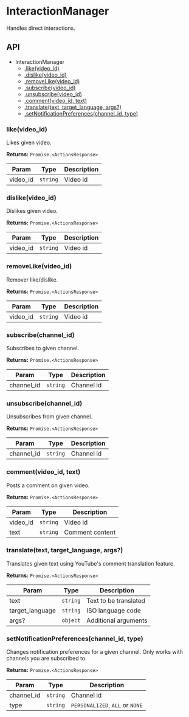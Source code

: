 # InteractionManager

Handles direct interactions.

## API

- InteractionManager
  - [.like(video_id)](#like)
  - [.dislike(video_id)](#dislike)
  - [.removeLike(video_id)](#removelike)
  - [.subscribe(video_id)](#subscribe)
  - [.unsubscribe(video_id)](#unsubscribe)
  - [.comment(video_id, text)](#comment)
  - [.translate(text, target_language, args?)](#translate)
  - [.setNotificationPreferences(channel_id, type)](#setnotificationpreferences)

<a name="like"></a>

### like(video_id)

Likes given video.

**Returns:** `Promise.<ActionsResponse>`

| Param    | Type     | Description |
| -------- | -------- | ----------- |
| video_id | `string` | Video id    |

<a name="dislike"></a>

### dislike(video_id)

Dislikes given video.

**Returns:** `Promise.<ActionsResponse>`

| Param    | Type     | Description |
| -------- | -------- | ----------- |
| video_id | `string` | Video id    |

<a name="removelike"></a>

### removeLike(video_id)

Remover like/dislike.

**Returns:** `Promise.<ActionsResponse>`

| Param    | Type     | Description |
| -------- | -------- | ----------- |
| video_id | `string` | Video id    |

<a name="subscribe"></a>

### subscribe(channel_id)

Subscribes to given channel.

**Returns:** `Promise.<ActionsResponse>`

| Param      | Type     | Description |
| ---------- | -------- | ----------- |
| channel_id | `string` | Channel id  |

<a name="unsubscribe"></a>

### unsubscribe(channel_id)

Unsubscribes from given channel.

**Returns:** `Promise.<ActionsResponse>`

| Param      | Type     | Description |
| ---------- | -------- | ----------- |
| channel_id | `string` | Channel id  |

<a name="comment"></a>

### comment(video_id, text)

Posts a comment on given video.

**Returns:** `Promise.<ActionsResponse>`

| Param    | Type     | Description     |
| -------- | -------- | --------------- |
| video_id | `string` | Video id        |
| text     | `string` | Comment content |

<a name="translate"></a>

### translate(text, target_language, args?)

Translates given text using YouTube's comment translation feature.

**Returns:** `Promise.<ActionsResponse>`

| Param           | Type     | Description           |
| --------------- | -------- | --------------------- |
| text            | `string` | Text to be translated |
| target_language | `string` | ISO language code     |
| args?           | `object` | Additional arguments  |

<a name="setnotificationpreferences"></a>

### setNotificationPreferences(channel_id, type)

Changes notification preferences for a given channel. Only works with channels
you are subscribed to.

**Returns:** `Promise.<ActionsResponse>`

| Param      | Type     | Description                     |
| ---------- | -------- | ------------------------------- |
| channel_id | `string` | Channel id                      |
| type       | `string` | `PERSONALIZED`, `ALL` or `NONE` |
